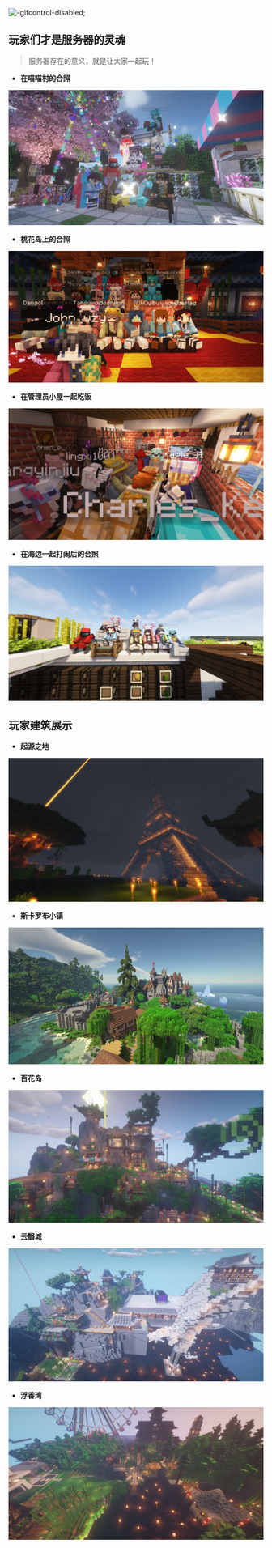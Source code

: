 ![](pics/title.gif "-gifcontrol-disabled;")

## 玩家们才是服务器的灵魂

> 服务器存在的意义，就是让大家一起玩！

+ **在喵喵村的合照**

![](pics/pic1.png)

+ **桃花岛上的合照**

![](pics/pic2.png)

+ **在管理员小屋一起吃饭**

![](pics/pic3.png)

+ **在海边一起打闹后的合照**

![](pics/pic4.png)

## 玩家建筑展示

+ **起源之地**

![](pics/building1.png)

+ **斯卡罗布小镇**

![](pics/building2.png)

+ **百花岛**

![](pics/building3.png)

+ **云翳城**

![](pics/building4.png)

+ **浮香湾**

![](pics/building5.png)